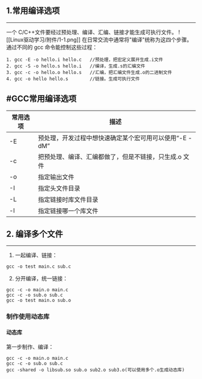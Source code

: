 ## 1.常用编译选项
---
一个 C/C++文件要经过预处理、编译、汇编、链接才能生成可执行文件。
![[Linux驱动学习/附件/1-1.png]]
在日常交流中通常将"编译"统称为这四个步骤。
通过不同的 gcc 命令能控制这些过程：

```
1. gcc -E -o hello.i hello.c   //预处理，把宏定义展开生成.i文件
2. gcc -S -o hello.s hello.i   //编译，生成.s的汇编文件
3. gcc -c -o hello.o hello.s   //汇编，把汇编文件生成.o的二进制文件
4. gcc -o hello hello.s        //链接。生成可执行文件
```
#GCC常用编译选项
---
| 常用选项 | 描述                                                   |
| -------- | ------------------------------------------------------ |
| -E       | 预处理，开发过程中想快速确定某个宏可用可以使用“-E -dM” |
| -c       | 把预处理、编译、汇编都做了，但是不链接，只生成.o 文件  |
| -o       | 指定输出文件                                           |
| -I       | 指定头文件目录                                         |
| -L       | 指定链接时库文件目录                                   |
| -l       | 指定链接哪一个库文件                                   |
## 2. 编译多个文件
---
1. 一起编译、链接：
```
gcc -o test main.c sub.c
```
2. 分开编译，统一链接：
```
gcc -c -o main.o main.c
gcc -c -o sub.o sub.c
gcc -o test main.o sub.o
```
### 制作使用动态库
#### 动态库
第一步制作、编译：
```
gcc -c -o main.o main.c
gcc -c -o sub.o sub.c
gcc -shared -o libsub.so sub.o sub2.o sub3.o(可以使用多个.o生成动态库)

```
